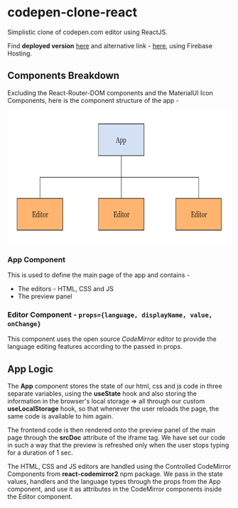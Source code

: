 # codepen-clone-react
Simplistic clone of codepen.com editor using ReactJS.

Find **deployed version** [here](https://codepen-clone-462f6.web.app/) and alternative link - [here](https://codepen-clone-462f6.firebaseapp.com/), using Firebase Hosting.

## Components Breakdown

Excluding the React-Router-DOM components and the MaterialUI Icon Components, here is the component structure of the app -

<img src='./Codepen-Clone-Layout.jpg' alt='component-layout' height=300px>

### App Component

This is used to define the main page of the app and contains - 
* The editors - HTML, CSS and JS
* The preview panel
  
### Editor Component - `props={language, displayName, value, onChange}`

This component uses the open source _CodeMirror_ editor to provide the language editing features according to the passed in props. 

## App Logic

The **App** component stores the state of our html, css and js code in three separate variables, using the **useState** hook and also storing the information in the browser's local storage => all through our custom **useLocalStorage** hook, so that whenever the user reloads the page, the same code is available to him again.

The frontend code is then rendered onto the preview panel of the main page through the **srcDoc** attribute of the iframe tag.
We have set our code in such a way that the preview is refreshed only when the user stops typing for a duration of 1 sec.

The HTML, CSS and JS editors are handled using the Controlled CodeMirror Components from **react-codemirror2** npm package. We pass in the state values, handlers and the language types through the props from the App component, and use it as attributes in the CodeMirror components inside the Editor component.

